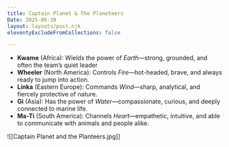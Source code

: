 ```yaml
---
title: Captain Planet & The Planeteers
Date: 2025-06-30
layout: layouts/post.njk
eleventyExcludeFromCollections: false

---
```



- **Kwame** (Africa): Wields the power of _Earth_—strong, grounded, and often the team’s quiet leader
- **Wheeler** (North America): Controls _Fire_—hot-headed, brave, and always ready to jump into action.
- **Linka** (Eastern Europe): Commands _Wind_—sharp, analytical, and fiercely protective of nature.
- **Gi** (Asia): Has the power of _Water_—compassionate, curious, and deeply connected to marine life.
- **Ma-Ti** (South America): Channels _Heart_—empathetic, intuitive, and able to communicate with animals and people alike.

![[Captain Planet and the Planteers.jpg]]